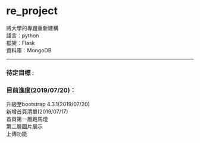 # re_project
將大學的專題重新建構  
語言︰python  
框架︰Flask  
資料庫︰MongoDB  
- - -
### 待定目標 :  
  
### 目前進度(2019/07/20)︰  
升級至bootstrap 4.3.1(2019/07/20)  
新增首頁清單(2019/07/17)  
首頁第一層跑馬燈  
第二層圖片展示  
上傳功能

